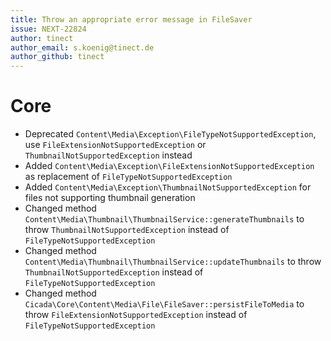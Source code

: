 ```yaml
---
title: Throw an appropriate error message in FileSaver
issue: NEXT-22824
author: tinect
author_email: s.koenig@tinect.de
author_github: tinect
---
```

# Core
* Deprecated `Content\Media\Exception\FileTypeNotSupportedException`, use `FileExtensionNotSupportedException` or `ThumbnailNotSupportedException` instead
* Added `Content\Media\Exception\FileExtensionNotSupportedException` as replacement of `FileTypeNotSupportedException`
* Added `Content\Media\Exception\ThumbnailNotSupportedException` for files not supporting thumbnail generation
* Changed method `Content\Media\Thumbnail\ThumbnailService::generateThumbnails` to throw `ThumbnailNotSupportedException` instead of `FileTypeNotSupportedException`
* Changed method `Content\Media\Thumbnail\ThumbnailService::updateThumbnails` to throw `ThumbnailNotSupportedException` instead of `FileTypeNotSupportedException`
* Changed method `Cicada\Core\Content\Media\File\FileSaver::persistFileToMedia` to throw `FileExtensionNotSupportedException` instead of `FileTypeNotSupportedException`
